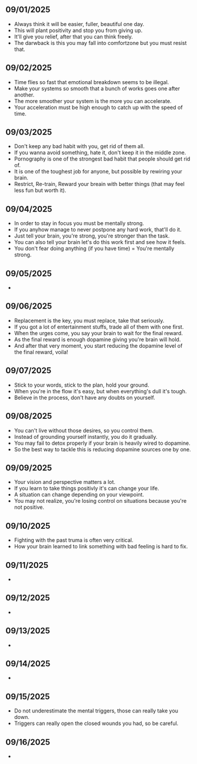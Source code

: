 ## 09/01/2025
- Always think it will be easier, fuller, beautiful one day.
- This will plant positivity and stop you from giving up.
- It'll give you relief, after that you can think freely.
- The darwback is this you may fall into comfortzone but you must resist that.

## 09/02/2025
- Time flies so fast that emotional breakdown seems to be illegal.
- Make your systems so smooth that a bunch of works goes one after another.
- The more smoother your system is the more you can accelerate.
- Your acceleration must be high enough to catch up with the speed of time.

## 09/03/2025
- Don't keep any bad habit with you, get rid of them all.
- If you wanna avoid something, hate it, don't keep it in the middle zone.
- Pornography is one of the strongest bad habit that people should get rid of.
- It is one of the toughest job for anyone, but possible by rewiring your brain.
- Restrict, Re-train, Reward your breain with better things (that may feel less fun but worth it).

## 09/04/2025
- In order to stay in focus you must be mentally strong.
- If you anyhow manage to never postpone any hard work, that'll do it.
- Just tell your brain, you're strong, you're stronger than the task.
- You can also tell your brain let's do this work first and see how it feels.
- You don't fear doing anything (if you have time) = You're mentally strong.

## 09/05/2025
- 

## 09/06/2025
- Replacement is the key, you must replace, take that seriously.
- If you got a lot of entertainment stuffs, trade all of them with one first.
- When the urges come, you say your brain to wait for the final reward.
- As the final reward is enough dopamine giving you're brain will hold.
- And after that very moment, you start reducing the dopamine level of the final reward, voila!

## 09/07/2025
- Stick to your words, stick to the plan, hold your ground.
- When you're in the flow it's easy, but when everything's dull it's tough.
- Believe in the process, don't have any doubts on yourself.

## 09/08/2025
- You can't live without those desires, so you control them.
- Instead of grounding yourself instantly, you do it gradually.
- You may fail to detox properly if your brain is heavily wired to dopamine.
- So the best way to tackle this is reducing dopamine sources one by one.

## 09/09/2025
- Your vision and perspective matters a lot.
- If you learn to take things positivly it's can change your life.
- A situation can change depending on your viewpoint.
- You may not realize, you're losing control on situations because you're not positive.

## 09/10/2025
- Fighting with the past truma is often very critical.
- How your brain learned to link something with bad feeling is hard to fix.

## 09/11/2025
- 

## 09/12/2025
- 

## 09/13/2025
- 

## 09/14/2025
- 

## 09/15/2025
- Do not underestimate the mental triggers, those can really take you down.
- Triggers can really open the closed wounds you had, so be careful.

## 09/16/2025
- 